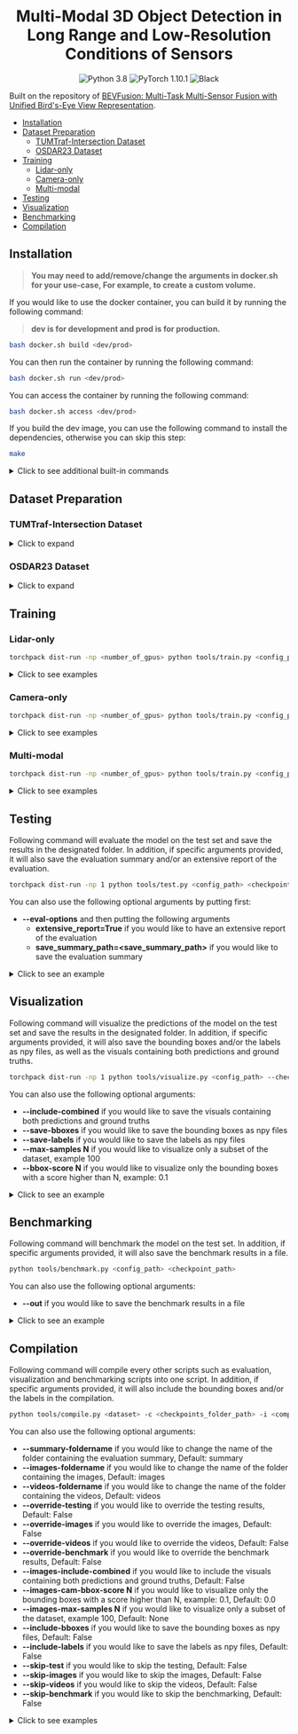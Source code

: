 <h1 align="center">Multi-Modal 3D Object Detection in Long Range and Low-Resolution Conditions of Sensors</h1>

<p align="center">
  <img src="https://img.shields.io/badge/python-3.8-blue.svg" alt="Python 3.8"></a>
  <img src="https://img.shields.io/badge/pytorch-1.10.1-blue.svg" alt="PyTorch 1.10.1"></a>
  <img src="https://img.shields.io/badge/code%20style-black-000000.svg" alt="Black"></a>
</p>

Built on the repository of [BEVFusion: Multi-Task Multi-Sensor Fusion with
Unified Bird's-Eye View Representation](https://arxiv.org/abs/2205.13542).

<!-- mdformat-toc start --slug=github --maxlevel=6 --minlevel=1 -->

- [Installation](#installation)
- [Dataset Preparation](#dataset-preparation)
  - [TUMTraf-Intersection Dataset](#tumtraf-intersection-dataset)
  - [OSDAR23 Dataset](#osdar23-dataset)
- [Training](#training)
  - [Lidar-only](#lidar-only)
  - [Camera-only](#camera-only)
  - [Multi-modal](#multi-modal)
- [Testing](#testing)
- [Visualization](#visualization)
- [Benchmarking](#benchmarking)
- [Compilation](#compilation)

<!-- mdformat-toc end -->

## Installation<a name="installation"></a>

> **You may need to add/remove/change the arguments in docker.sh for your use-case, For example, to create a custom volume.**

If you would like to use the docker container, you can build it by running the following command:

> **dev is for development and prod is for production.**

```bash
bash docker.sh build <dev/prod>
```

You can then run the container by running the following command:

```bash
bash docker.sh run <dev/prod>
```

You can access the container by running the following command:

```bash
bash docker.sh access <dev/prod>
```

If you build the dev image, you can use the following command to install the dependencies, otherwise you can skip this step:

```bash
make
```

<details>
  <summary>Click to see additional built-in commands</summary>

```bash
bash docker.sh stop <dev/prod>
```

```bash
bash docker.sh remove-container <dev/prod>
```

```bash
bash docker.sh remove-image <dev/prod>
```

```bash
bash docker.sh remove-all <dev/prod>
```

</details>

## Dataset Preparation<a name="dataset-preparation"></a>

### TUMTraf-Intersection Dataset<a name="tumtraf-intersection-dataset"></a>

<details>
  <summary>Click to expand</summary>

> **If you have dataset fully ready, you can skip to the 5th step.**

1 - Merge all the files into one folder, then tokenize them by running the following command (if not tokenized already):

```bash
python tools/preprocessing/a9_tokenize.py --root-path ./data/tumtraf-i-no-split --out-path ./data/tumtraf-i-no-split --loglevel INFO
```

2 - Add difficulty labels to the dataset by running the following command:

```bash
python tools/preprocessing/tumtraf_add_difficulty_labels.py --root-path ./data/tumtraf-i-no-split --out-path ./data/tumtraf-i-no-split --loglevel INFO
```

3 - You can then run the following command to find the optimally balanced split and split the dataset into training, validation and test sets (reduce the 'perm-limit' or increase the 'p' if it is taking too long to finish):

```bash
python tools/preprocessing/tumtraf_find_temporal_split.py --create --root-path ./data/tumtraf-i-no-split --out-path ./data/tumtraf-i --seed 42 --segment-size 30 --perm-limit 60000 --loglevel INFO -p 6 --include-all-classes --include-all-sequences  --include-same-classes-in-difficulty --difficulty-th 1.0 --include-same-classes-in-distance --distance-th 1.0 --include-same-classes-in-num-points --num-points-th 1.0 --include-same-classes-in-occlusion --occlusion-th 0.75 --point-cloud-range -25.0 -64.0 -10.0 64.0 64.0 0.0 --splits train val test --split-ratios 0.8 0.1 0.1 --exclude-classes OTHER
```

4 - In order to make new seperate sequence segments into to their own pseudo sequences, run the following command to tokenize the dataset again:

```bash
python tools/preprocessing/tumtraf_tokenize.py --root-path ./data/tumtraf-i --out-path ./data/tumtraf-i --loglevel INFO
```

5 - Finally, you can then run the following command to create the ready-to-go version of the dataset:

```bash
python tools/create_data.py tumtraf-i --root-path ./data/tumtraf-i --out-dir ./data/tumtraf-i-bevfusion --loglevel INFO
```

</details>

### OSDAR23 Dataset<a name="osdar23-dataset"></a>

<details>
  <summary>Click to expand</summary>

> **If you have dataset fully ready, you can skip to the 3rd step.**

1 - Put all the sequences into one folder, then create seperate lidar labels folder with additional fields by running the following command:

```bash
python tools/preprocessing/osdar23_prepare.py --root-path ./data/osdar23_original --add-num-points --add-distance --loglevel INFO
```

2 - You can then run the following command to find the optimally balanced split and split the dataset into training, validation and test sets (reduce the 'perm-limit' or increase the 'p' if it is taking too long to finish):

```bash
python tools/preprocessing/osdar23_find_temporal_split.py --create --root-path ./data/osdar23_original --out-path ./data/osdar23 --seed 1337 --segment-size 30 --perm-limit 60000 --loglevel INFO -p 6 --include-all-classes --include-same-classes-in-distance --distance-th 0.95 --include-same-classes-in-num-points --num-points-th 0.95 --include-same-classes-in-occlusion --occlusion-th 0.85 --point-cloud-range -6.0 -128.0 -3.0 250.0 128.0 13.0 --splits train val --split-ratios 0.8 0.2 --exclude-classes lidar__cuboid__train lidar__cuboid__buffer_stop lidar__cuboid__animal lidar__cuboid__switch lidar__cuboid__bicycle lidar__cuboid__crowd lidar__cuboid__wagons lidar__cuboid__signal_bridge
```

4 - In order to make new seperate sequence segments into to their own pseudo sequences, run the following command to tokenize the dataset again:

```bash
python tools/preprocessing/osdar23_tokenize.py --root-path data/osdar23 --log INFO
```

5 - Finally, you can then run the following command to create the ready-to-go version of the dataset:

```bash
python tools/create_data.py osdar23 --root-path ./data/osdar23 --out-dir ./data/osdar23-bevfusion --use-highres --loglevel INFO
```

</details>

## Training<a name="training"></a>

### Lidar-only<a name="lidar-only"></a>

```bash
torchpack dist-run -np <number_of_gpus> python tools/train.py <config_path>
```

<details>
  <summary>Click to see examples</summary>

TUMTraf-Intersection

```bash
torchpack dist-run -np 1 python tools/train.py configs/tumtraf-i-baseline/det/transfusion/secfpn/lidar/voxelnet.yaml
```

OSDAR23

```bash
torchpack dist-run -np 1 python tools/train.py configs/osdar23-baseline/det/transfusion/secfpn/lidar/voxelnet.yaml
```

</details>

### Camera-only<a name="camera-only"></a>

```bash
torchpack dist-run -np <number_of_gpus> python tools/train.py <config_path> --model.encoders.camera.backbone.init_cfg.checkpoint pretrained/swint-nuimages-pretrained.pth
```

<details>
  <summary>Click to see examples</summary>

TUMTraf-Intersection

```bash
torchpack dist-run -np 1 python tools/train.py configs/tumtraf-i-baseline/det/centerhead/lssfpn/camera/256x704/swint/default.yaml --model.encoders.camera.backbone.init_cfg.checkpoint pretrained/swint-nuimages-pretrained.pth

```

OSDAR23

```bash
torchpack dist-run -np 1 python tools/train.py configs/osdar23-baseline/det/centerhead/lssfpn/camera/256x704/swint/default.yaml --model.encoders.camera.backbone.init_cfg.checkpoint pretrained/swint-nuimages-pretrained.pth
```

</details>

### Multi-modal<a name="multi-modal"></a>

```bash
torchpack dist-run -np <number_of_gpus> python tools/train.py <config_path> --model.encoders.camera.backbone.init_cfg.checkpoint pretrained/swint-nuimages-pretrained.pth --load_from <lidar_checkpoint_path>
```

<details>
  <summary>Click to see examples</summary>

TUMTraf-Intersection

```bash
torchpack dist-run -np 2 python tools/train.py configs/tumtraf-i-baseline/det/transfusion/secfpn/camera+lidar/256x704/swint/convfuser.yaml --model.encoders.camera.backbone.init_cfg.checkpoint pretrained/swint-nuimages-pretrained.pth --load_from checkpoints/lidar-run/latest.pth
```

OSDAR23

```bash
torchpack dist-run -np 2 python tools/train.py configs/osdar23-baseline/det/transfusion/secfpn/camera+lidar/256x704/swint/convfuser.yaml --model.encoders.camera.backbone.init_cfg.checkpoint pretrained/swint-nuimages-pretrained.pth --load_from checkpoints/lidar-run/latest.pth
```

</details>

## Testing<a name="testing"></a>

Following command will evaluate the model on the test set and save the results in the designated folder. In addition, if specific arguments provided, it will also save the evaluation summary and/or an extensive report of the evaluation.

```bash
torchpack dist-run -np 1 python tools/test.py <config_path> <checkpoint_path> --eval bbox
```

You can also use the following optional arguments by putting first:

- **--eval-options**  and then putting the following arguments
  - **extensive_report=True** if you would like to have an extensive report of the evaluation
  - **save_summary_path=\<save_summary_path>** if you would like to save the evaluation summary

<details>
  <summary>Click to see an example</summary>

```bash
torchpack dist-run -np 1 python tools/test.py checkpoints/run/configs.yaml checkpoints/run/latest.pth --eval bbox --eval-options extensive_report=True save_summary_path=results/run/summary.json
```

</details>

## Visualization<a name="visualization"></a>

Following command will visualize the predictions of the model on the test set and save the results in the designated folder. In addition, if specific arguments provided, it will also save the bounding boxes and/or the labels as npy files, as well as the visuals containing both predictions and ground truths.

```bash
torchpack dist-run -np 1 python tools/visualize.py <config_path> --checkpoint <checkpoint_path> --mode pred --split test --out-dir <save_path>
```

You can also use the following optional arguments:

- **--include-combined** if you would like to save the visuals containing both predictions and ground truths
- **--save-bboxes** if you would like to save the bounding boxes as npy files
- **--save-labels** if you would like to save the labels as npy files
- **--max-samples N** if you would like to visualize only a subset of the dataset, example 100
- **--bbox-score N** if you would like to visualize only the bounding boxes with a score higher than N, example: 0.1

<details>
  <summary>Click to see an example</summary>

```bash
torchpack dist-run -np 1 python tools/visualize.py checkpoints/run/configs.yaml --checkpoint checkpoints/run/latest.pth --mode pred --split test --out-dir results/run/visuals --include-combined --save-bboxes --save-labels --max-samples 100 --bbox-score 0.1
```

</details>

## Benchmarking<a name="benchmarking"></a>

Following command will benchmark the model on the test set. In addition, if specific arguments provided, it will also save the benchmark results in a file.

```bash
python tools/benchmark.py <config_path> <checkpoint_path>
```

You can also use the following optional arguments:

- **--out** if you would like to save the benchmark results in a file

<details>
  <summary>Click to see an example</summary>

```bash
python tools/benchmark.py checkpoints/run/configs.yaml checkpoints/run/latest.pth --out results/run/benchmark.json
```

</details>

## Compilation<a name="compilation"></a>

Following command will compile every other scripts such as evaluation, visualization and benchmarking scripts into one script. In addition, if specific arguments provided, it will also include the bounding boxes and/or the labels in the compilation.

```bash
python tools/compile.py <dataset> -c <checkpoints_folder_path> -i <compilation_id> -t <target_path> --include-bboxes --include-labels --images-include-combined --images-cam-bbox-score 0.15 --loglevel INFO
```

You can also use the following optional arguments:

- **--summary-foldername** if you would like to change the name of the folder containing the evaluation summary, Default: summary
- **--images-foldername** if you would like to change the name of the folder containing the images, Default: images
- **--videos-foldername** if you would like to change the name of the folder containing the videos, Default: videos
- **--override-testing** if you would like to override the testing results, Default: False
- **--override-images** if you would like to override the images, Default: False
- **--override-videos** if you would like to override the videos, Default: False
- **--override-benchmark** if you would like to override the benchmark results, Default: False
- **--images-include-combined** if you would like to include the visuals containing both predictions and ground truths, Default: False
- **--images-cam-bbox-score N** if you would like to visualize only the bounding boxes with a score higher than N, example: 0.1, Default: 0.0
- **--images-max-samples N** if you would like to visualize only a subset of the dataset, example 100, Default: None
- **--include-bboxes** if you would like to save the bounding boxes as npy files, Default: False
- **--include-labels** if you would like to save the labels as npy files, Default: False
- **--skip-test** if you would like to skip the testing, Default: False
- **--skip-images** if you would like to skip the images, Default: False
- **--skip-videos** if you would like to skip the videos, Default: False
- **--skip-benchmark** if you would like to skip the benchmarking, Default: False

<details>
  <summary>Click to see examples</summary>

TUMTraf-Intersection

```bash
python tools/compile.py tumtraf-i -c checkpoints/run -i run -t results --include-bboxes --include-labels --images-include-combined --images-cam-bbox-score 0.15 --loglevel INFO
```

OSDAR23

```bash
python tools/compile.py osdar23 -c checkpoints/run -i run -t results --include-bboxes --include-labels --images-include-combined --images-cam-bbox-score 0.15 --loglevel INFO
```

</details>
